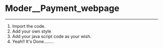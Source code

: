# Moder__Payment_webpage
-------------------------------------
1. Import the code.
2. Add your own style
3. Add your java script code as your wish.
4. Yeah!! It's Done........
